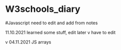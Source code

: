 # W3schools_diary

#Javascript
need to edit and add from notes


11.10.2021 learned some stuff, edit later
v
have to edit

v
04.11.2021 JS arrays
